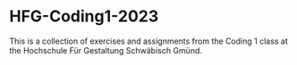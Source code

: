 # HFG-Coding1-2023
This is  a collection of exercises and assignments from the Coding 1 class at the Hochschule Für Gestaltung Schwäbisch Gmünd. 
